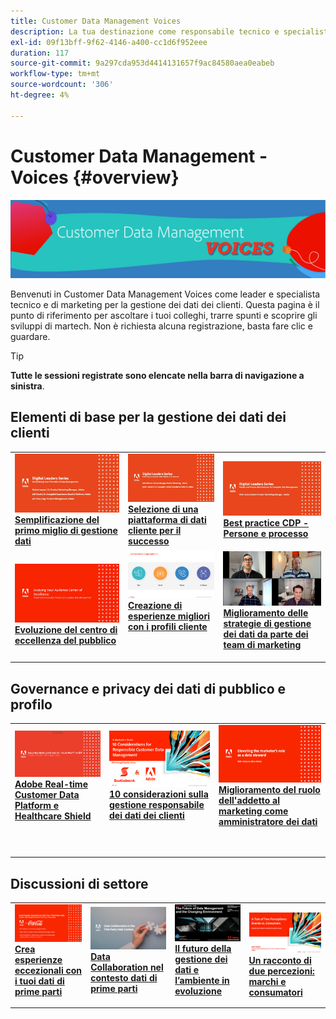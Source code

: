 ```yaml
---
title: Customer Data Management Voices
description: La tua destinazione come responsabile tecnico e specialista della gestione dei dati dei clienti.  Questa pagina è il punto di riferimento per ascoltare i tuoi colleghi, trarre spunti e scoprire gli sviluppi di martech.
exl-id: 09f13bff-9f62-4146-a400-cc1d6f952eee
duration: 117
source-git-commit: 9a297cda953d4414131657f9ac84580aea0eabeb
workflow-type: tm+mt
source-wordcount: '306'
ht-degree: 4%

---
```


# Customer Data Management - Voices {#overview}

<img alt="Customer Data Management Voices" src="./assets/cdp-voices-banner.png" />

Benvenuti in Customer Data Management Voices come leader e specialista tecnico e di marketing per la gestione dei dati dei clienti. Questa pagina è il punto di riferimento per ascoltare i tuoi colleghi, trarre spunti e scoprire gli sviluppi di martech. Non è richiesta alcuna registrazione, basta fare clic e guardare.

>[!TIP]
>
>**Tutte le sessioni registrate sono elencate nella barra di navigazione a sinistra**.

## Elementi di base per la gestione dei dati dei clienti

<table>
  <tr>
   <td>
      <a href="./cdm/first-mile.md">
      <img alt="Semplificazione del primo miglio di gestione dei dati" src="./assets/first-mile.png"/>
      </a>
      <div>
         <a href="./cdm/first-mile.md"><strong>Semplificazione del primo miglio di gestione dati</strong></a>
         <br/>
      </div>
   </td>
   <td>
      <a href="./cdm/cdp-success.md">
      <img alt="Selezione di una piattaforma di dati cliente per il successo" src="./assets/cdp-success.png"/>
      </a>
      <div>
         <a href="./cdm/cdp-success.md"><strong>Selezione di una piattaforma di dati cliente per il successo</strong></a>
         <br/>
      </div>
    </td>
    <td>
      <a href="./cdm/people-and-process.md">
      <img alt="Persone e processo" src="./assets/people-and-process.png"/>
      </a>
      <div>
         <a href="./cdm/people-and-process.md"><strong>Best practice CDP - Persone e processo</strong></a>
         <br/>
      </div>
    </td>
   </tr>
   <tr> 
   <td>
      <a href="./cdm/evolving-your-audience-center-of-excellence.md">
      <img alt="Evoluzione del centro di eccellenza del pubblico" src="./assets/evolving-your-audience-center-of-excellence.png"/>
      </a>
      <div>
         <a href="./cdm/evolving-your-audience-center-of-excellence.md"><strong>Evoluzione del centro di eccellenza del pubblico</strong></a>
         <br/>
      </div>
    </td>
   <td>
      <a href="./cdm/building-better-experiences-with-customer-profiles.md">
      <img alt="Creare esperienze migliori con i profili dei clienti" src="./assets/building-better-experiences-with-customer-profiles.png"/>
      </a>
      <div>
         <a href="./cdm/building-better-experiences-with-customer-profiles.md"><strong>Creazione di esperienze migliori con i profili cliente</strong></a>
      </div>
      <p>
        <br/>
    </td>
   <td>
      <a href="./cdm/how-marketing-teams-are-improving-data-management-strategies.md">
      <img alt="Come i team di marketing migliorano le strategie di gestione dei dati" src="./assets/how-marketing-teams-are-improving-data-management-strategies.png"/>
      </a>
      <div>
         <a href="./cdm/how-marketing-teams-are-improving-data-management-strategies.md"><strong>Miglioramento delle strategie di gestione dei dati da parte dei team di marketing</strong></a>
      </div>
      <p>
      </p>
    </td>
  </tr>
</table>

## Governance e privacy dei dati di pubblico e profilo

<table>
  <tr>
   <td>
      <a href="./governance/healthcare-shield.md">
      <img alt="Adobe Real-time Customer Data Platform e Healthcare Shield" src="./assets/healthcare-shield.png"/>
      </a>
      <div>
         <a href="./governance/healthcare-shield.md"><strong>Adobe Real-time Customer Data Platform e Healthcare Shield</strong></a>
         <br/>
      </div>
      <p>
        <br/>
   </td> 
   <td>
      <a href="https://experienceleague.adobe.com/docs/platform-learn/tutorials/privacy/ten-considerations-for-responsible-customer-data-management.html">
      <img alt="10 considerazioni sulla gestione responsabile dei dati dei clienti" src="./assets/ten-considerations-for-responsible-customer-data-management.png"/>
      </a>
      <div>
         <a href="https://experienceleague.adobe.com/docs/platform-learn/tutorials/privacy/ten-considerations-for-responsible-customer-data-management.html"><strong>10 considerazioni sulla gestione responsabile dei dati dei clienti</strong></a>
         <br/>
      </div>
      <p>
        <br/>
    </td>
    <td>
      <a href="https://experienceleague.adobe.com/docs/platform-learn/tutorials/privacy/elevating-the-marketers-role-as-a-data-steward.html">
      <img alt="Migliorare il ruolo dell’addetto marketing come amministratore dei dati" src="./assets/elevating-the-marketers-role-as-a-data-steward.png"/>
      </a>
      <div>
         <a href="https://experienceleague.adobe.com/docs/platform-learn/tutorials/privacy/elevating-the-marketers-role-as-a-data-steward.html"><strong>Miglioramento del ruolo dell'addetto al marketing come amministratore dei dati</strong></a>
         <br/>
      </div>
      <p>
        <br/>
       </p>
    </td>
  </tr>
</table>

## Discussioni di settore

<table>
  <tr>
     <td>
      <a href="./industry/build-superb-experiences-with-your-first-party-data.md">
      <img alt="Crea esperienze straordinarie con i dati di prime parti" src="./assets/build-superb-experiences-with-your-first-party-data.png"/>
      </a>
      <div>
         <a href="./industry/build-superb-experiences-with-your-first-party-data.md"><strong>Crea esperienze eccezionali con i tuoi dati di prime parti</strong></a>
      </div>
      <p>
      </p>
    </td>
     <td>
      <a href="./industry/data-collaboration-in-the-first-party-data-context.md">
      <img alt="Data Collaboration nel contesto dei dati di prime parti" src="./assets/data-collaboration-in-the-first-party-data-context.png"/>
      </a>
      <div>
         <a href="./industry/data-collaboration-in-the-first-party-data-context.md"><strong>Data Collaboration nel contesto dati di prime parti</strong></a>
      </div>
      <p>
      </p>
    </td>
     <td>
      <a href="./industry/the-future-of-data-management-and-the-changing-environment.md">
      <img alt="Il futuro della gestione dei dati e l’ambiente in evoluzione" src="./assets/the-future-of-data-management-and-the-changing-environment.png"/>
      </a>
      <div>
         <a href="./industry/the-future-of-data-management-and-the-changing-environment.md"><strong>Il futuro della gestione dei dati e l’ambiente in evoluzione</strong></a>
      </div>
      <p>
      </p>
    </td>
   <td>
      <a href="./industry/brands-vs-consumers.md">
      <img alt="Un racconto di due percezioni: marchi e consumatori" src="./assets/brands-vs-consumers.png"/>
      </a>
      <div>
         <a href="./industry/brands-vs-consumers.md"><strong>Un racconto di due percezioni: marchi e consumatori</strong></a>
         <br/>
      </div>
    </td>
  </tr>
</table>
